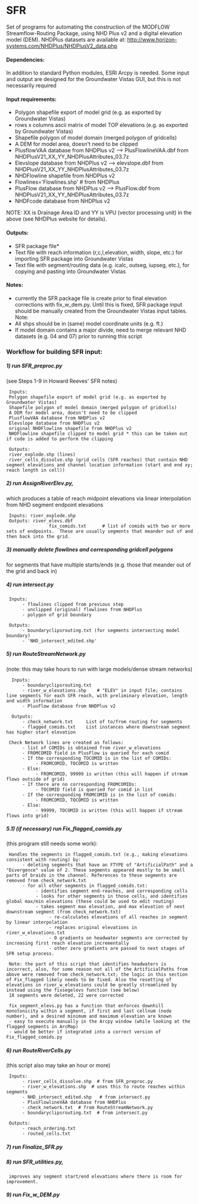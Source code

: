 SFR
===
Set of programs for automating the construction of the MODFLOW Streamflow-Routing Package, using NHD Plus v2 and a digital elevation model (DEM).
NHDPlus datasets are available at: http://www.horizon-systems.com/NHDPlus/NHDPlusV2_data.php


#### Dependencies:

In addition to standard Python modules, ESRI Arcpy is needed.
Some input and output are designed for the Groundwater Vistas GUI, but this is not necessarily required

#### Input requirements:

* Polygon shapefile export of model grid (e.g. as exported by Groundwater Vistas)
* rows x columns ascii matrix of model TOP elevations (e.g. as exported by Groundwater Vistas)
* Shapefile polygon of model domain (merged polygon of gridcells)
* A DEM for model area, doesn't need to be clipped
* PlusflowVAA database from NHDPlus v2 --> PlusFlowlineVAA.dbf from NHDPlusV21\_XX\_YY\_NHDPlusAttributes\_03.7z
* Elevslope database from NHDPlus v2 --> elevslope.dbf from NHDPlusV21\_XX\_YY\_NHDPlusAttributes\_03.7z
* NHDFlowline shapefile from NHDPlus v2
* Flowlines='Flowlines.shp' # from NHDPlus
* PlusFlow database from NHDPlus v2 --> PlusFlow.dbf from NHDPlusV21\_XX\_YY\_NHDPlusAttributes\_03.7z
* NHDFcode database from NHDPlus v2

NOTE: XX is Drainage Area ID and YY is VPU (vector processing unit) in the above (see NHDPlus website for details).

#### Outputs:

* SFR package file*
* Text file with reach information (r,c,l,elevation, width, slope, etc.) for importing SFR package into Groundwater Vistas
* Text file with segment/routing data (e.g. icalc, outseg, iupseg, etc.), for copying and pasting into Groundwater Vistas

#### Notes:

* currently the SFR package file is create prior to final elevation corrections with fix_w_dem.py. Until this is fixed, SFR package input should be manually created from the Groundwater Vistas input tables.
Note:
* All shps should be in (same) model coordinate units (e.g. ft.)
* If model domain contains a major divide, need to merge relevant NHD datasets (e.g. 04 and 07) prior to running this script


### Workflow for building SFR input:

##### 1) run SFR_preproc.py
(see Steps 1-9 in Howard Reeves' SFR notes)

     Inputs: 
     Polygon shapefile export of model grid (e.g. as exported by Groundwater Vistas)
     Shapefile polygon of model domain (merged polygon of gridcells)
     A DEM for model area, doesn't need to be clipped
     PlusflowVAA database from NHDPlus v2
     Elevslope database from NHDPlus v2
     original NHDFlowline shapefile from NHDPlus v2
     NHDFlowline shapefile clipped to model grid * this can be taken out if code is added to perform the clipping
     
     Outputs:
     river_explode.shp (lines)
     river_cells_dissolve.shp (grid cells (SFR reaches) that contain NHD segment elevations and channel location information (start and end xy; reach length in cell))



##### 2) run AssignRiverElev.py, 
which produces a table of reach midpoint elevations via linear interpolation from NHD segment endpoint elevations

     Inputs: river_explode.shp
     Outputs: river_elevs.dbf
                    fix_comids.txt      # list of comids with two or more sets of endpoints.  These are usually segments that meander out of and then back into the grid.

##### 3) manually delete flowlines and corresponding gridcell polygons
for segments that have multiple starts/ends (e.g. those that meander out of the grid and back in)

##### 4) run intersect.py

     Inputs:
          - flowlines clipped from previous step
          - unclipped (original) flowlines from NHDPlus
          - polygon of grid boundary
          
     Outputs:
          - boundaryclipsrouting.txt (for segments intersecting model boundary)
          - 'NHD_intersect_edited.shp'


##### 5) run RouteStreamNetwork.py 
(note: this may take hours to run with large models/dense stream networks)

      Inputs:
          - boundaryclipsrouting.txt
          - river_w_elevations.shp    # "ELEV" in input file; contains line segments for each SFR reach, with preliminary elevation, length and width information
          - PlusFlow database from NHDPlus v2
          
      Outputs:
          - check_network.txt     List of to/from routing for segments
          - flagged_comids.txt    List instances where downstream segment has higher start elevation

     Check Network lines are created as follows:
          - list of COMIDs is obtained from river_w_elevations
          - FROMCOMID field in PlusFlow is queried for each comid
          - If the corresponding TOCOMID is in the list of COMIDs:
               - FROMCOMID, TOCOMID is written
          - Else:
               - FROMCOMID, 99999 is written (this will happen if stream flows outside of grid)
          - If there are no corresponding FROMCOMIDs:
               - TOCOMID field is queried for comid in list
          - If the corresponding FROMCOMID is in the list of comids:
               - FROMCOMID, TOCOMID is written
          - Else:
               - 99999, TOCOMID is written (this will happen if stream flows into grid)

##### 5.1) (if necessary) run Fix_flagged_comids.py 
(this program still needs some work):

     Handles the segments in flagged_comids.txt (e.g., making elevations consistent with routing) by:
          - deleting segments that have an FTYPE of "ArtificialPath" and a "Divergence" value of 2. These segments appeared mostly to be small parts of braids in the channel. References to these segments are removed from check_network.txt
          - for all other segments in flagged_comids.txt:
               - identifies segment end-reaches, and corresponding cells
               - looks for other segments in those cells, and identifies global max/min elevations (these could be used to edit routing)
               - takes segment max elevation, and max elevation of next downstream segment (from check_network.txt)
                    - re-calculates elevations of all reaches in segment by linear interpolation
                    - replaces original elevations in river_w_elevations.txt
                    - 0 gradients on headwater segments are corrected by increasing first reach elevation incrementally
                    - other zero gradients are passed to next stages of SFR setup process.
     
     Note: the part of this script that identifies headwaters is incorrect, also, for some reason not all of the ArtificialPaths from above were removed from check_network.txt; the logic in this section of Fix_flagged likely needs to be fixed. Also the resetting of elevations in river_w_elevations could be greatly streamlined by instead using the fixsegelevs function (see below)
     18 segments were deleted, 22 were corrected
     
     fix_segment_elevs.py has a function that enforces downhill monotonicity within a segment, if first and last cellnum (node number), and a desired minimum and maximum elevation are known
     - easy to execute manually in the Arcpy window (while looking at the flagged segments in ArcMap)
     - would be better if integrated into a correct version of Fix_flagged_comids.py
          
##### 6) run RouteRiverCells.py 
(this script also may take an hour or more)

     Inputs:
          - river_cells_dissolve.shp  # from SFR_preproc.py
          - river_w_elevations.shp  # uses this to route reaches within segments
          - NHD_intersect_edited.shp   # from intersect.py
          - PlusFlowlineVAA database from NHDPlus
          - check_network.txt  # from RouteStreamNetwork.py
          - boundaryclipsrouting.txt  # from intersect.py
          
     Outputs:
          - reach_ordering.txt
          - routed_cells.txt

##### 7) run Finalize_SFR.py

##### 8) run SFR_utilities.py,  
     improves any segment start/end elevations where there is room for improvement.
     
##### 9) run Fix_w_DEM.py


